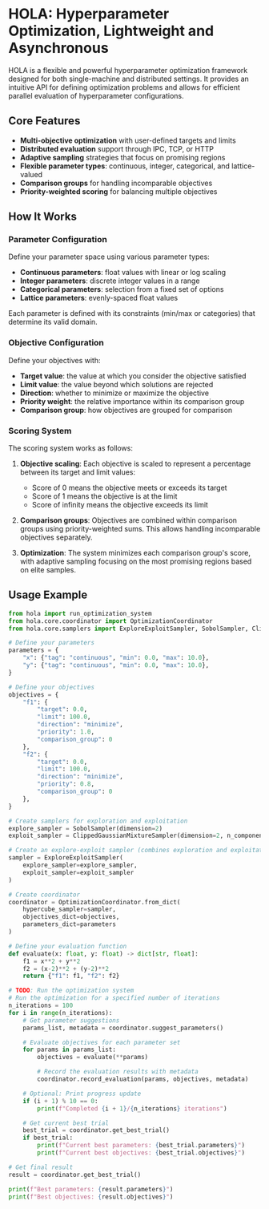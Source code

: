 # HOLA: Hyperparameter Optimization, Lightweight and Asynchronous

HOLA is a flexible and powerful hyperparameter optimization framework designed for both single-machine and distributed settings. It provides an intuitive API for defining optimization problems and allows for efficient parallel evaluation of hyperparameter configurations.

## Core Features

- **Multi-objective optimization** with user-defined targets and limits
- **Distributed evaluation** support through IPC, TCP, or HTTP
- **Adaptive sampling** strategies that focus on promising regions
- **Flexible parameter types**: continuous, integer, categorical, and lattice-valued
- **Comparison groups** for handling incomparable objectives
- **Priority-weighted scoring** for balancing multiple objectives

## How It Works

### Parameter Configuration

Define your parameter space using various parameter types:

- **Continuous parameters**: float values with linear or log scaling
- **Integer parameters**: discrete integer values in a range
- **Categorical parameters**: selection from a fixed set of options
- **Lattice parameters**: evenly-spaced float values

Each parameter is defined with its constraints (min/max or categories) that determine its valid domain.

### Objective Configuration

Define your objectives with:

- **Target value**: the value at which you consider the objective satisfied
- **Limit value**: the value beyond which solutions are rejected
- **Direction**: whether to minimize or maximize the objective
- **Priority weight**: the relative importance within its comparison group
- **Comparison group**: how objectives are grouped for comparison

### Scoring System

The scoring system works as follows:

1. **Objective scaling**: Each objective is scaled to represent a percentage between its target and limit values:
   - Score of 0 means the objective meets or exceeds its target
   - Score of 1 means the objective is at the limit
   - Score of infinity means the objective exceeds its limit

2. **Comparison groups**: Objectives are combined within comparison groups using priority-weighted sums. This allows handling incomparable objectives separately.

3. **Optimization**: The system minimizes each comparison group's score, with adaptive sampling focusing on the most promising regions based on elite samples.

## Usage Example

```python
from hola import run_optimization_system
from hola.core.coordinator import OptimizationCoordinator
from hola.core.samplers import ExploreExploitSampler, SobolSampler, ClippedGaussianMixtureSampler

# Define your parameters
parameters = {
    "x": {"tag": "continuous", "min": 0.0, "max": 10.0},
    "y": {"tag": "continuous", "min": 0.0, "max": 10.0},
}

# Define your objectives
objectives = {
    "f1": {
        "target": 0.0,
        "limit": 100.0,
        "direction": "minimize",
        "priority": 1.0,
        "comparison_group": 0
    },
    "f2": {
        "target": 0.0,
        "limit": 100.0,
        "direction": "minimize",
        "priority": 0.8,
        "comparison_group": 0
    },
}

# Create samplers for exploration and exploitation
explore_sampler = SobolSampler(dimension=2)
exploit_sampler = ClippedGaussianMixtureSampler(dimension=2, n_components=2)

# Create an explore-exploit sampler (combines exploration and exploitation)
sampler = ExploreExploitSampler(
    explore_sampler=explore_sampler,
    exploit_sampler=exploit_sampler
)

# Create coordinator
coordinator = OptimizationCoordinator.from_dict(
    hypercube_sampler=sampler,
    objectives_dict=objectives,
    parameters_dict=parameters
)

# Define your evaluation function
def evaluate(x: float, y: float) -> dict[str, float]:
    f1 = x**2 + y**2
    f2 = (x-2)**2 + (y-2)**2
    return {"f1": f1, "f2": f2}

# TODO: Run the optimization system
# Run the optimization for a specified number of iterations
n_iterations = 100
for i in range(n_iterations):
    # Get parameter suggestions
    params_list, metadata = coordinator.suggest_parameters()

    # Evaluate objectives for each parameter set
    for params in params_list:
        objectives = evaluate(**params)

        # Record the evaluation results with metadata
        coordinator.record_evaluation(params, objectives, metadata)

    # Optional: Print progress update
    if (i + 1) % 10 == 0:
        print(f"Completed {i + 1}/{n_iterations} iterations")

    # Get current best trial
    best_trial = coordinator.get_best_trial()
    if best_trial:
        print(f"Current best parameters: {best_trial.parameters}")
        print(f"Current best objectives: {best_trial.objectives}")

# Get final result
result = coordinator.get_best_trial()

print(f"Best parameters: {result.parameters}")
print(f"Best objectives: {result.objectives}")
```
